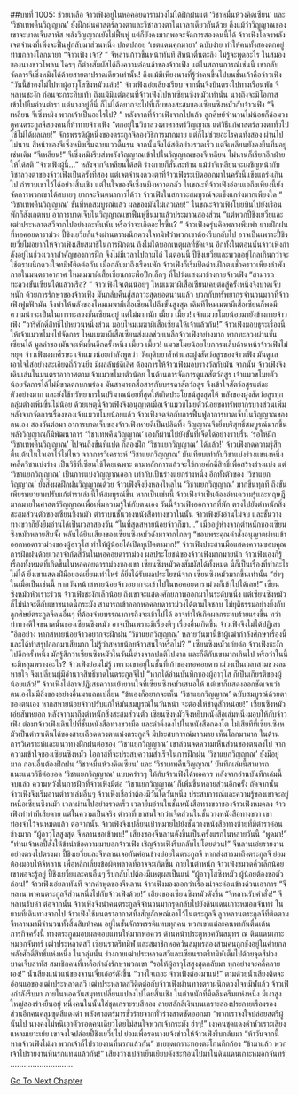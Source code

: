 ##บทที่ 1005: ช่วยเหลือ
จ้าวเฟิงอยู่ในหอคอยดาราม่วงไม่ได้ฝึกฝนแต่ ‘วิชาหมื่นห้วงคิดเซียน’ และ ‘วิชาเทพคืนวิญญาณ’ ยังฝึกฝนศาสตร์ลวงตาและวิชาลวงตาในเวลาเดียวกันด้วย
ถึงแม้ว่าวิญญาณของเขาจะบาดเจ็บสาหัส พลังวิญญาณยังไม่ฟื้นฟู แต่ก็ยังคงมากพอจะจัดการสองคนนี้ได้
จ้าวเฟิงโคจรพลังเจตจำนงที่เพิ่งจะฟื้นฟูกลับมาส่วนหนึ่ง ปลดปล่อย ‘เขตแดนคุกมายา’ ฉบับง่าย ทำให้คนทั้งสองตกอยู่ท่ามกลางโลกมายา
“จ้าวเฟิง เจ้า? ”
จีหลานก้าวขึ้นหน้าทันที สีหน้าตื่นตะลึง ไม่รู้จะพูดอะไร
ในสมองของนางขาวโพลน ใครๆ ก็ต่างสัมผัสได้ถึงความอ่อนล้าของจ้าวเฟิง แต่ในสถานการณ์เช่นนี้ เขากลับจัดการจีเซิ่งหมิงได้ด้วยสายตาปราดเดียวเท่านั้น!
ถึงแม้มีเพียงนางที่รู้ว่าคนขึ้นไปบนชั้นเก้าคือจ้าวเฟิง
“วันนี้ข้าคงไม่ไปหาผู้อาวุโสซิงหมัวแล้ว!”
จ้าวเฟิงเอ่ยเสียงเรียบ จากนั้นจึงบินตรงไปทางเรือนพัก
จีหลานชะงัก ก่อนจะกระทืบเท้า
ถึงแม้มีแต่ตอนที่จ้าวเฟิงไปหาเซียนซิงหมัวเท่านั้น นางถึงจะมีโอกาสเข้าไปยืมอ่านตำรา
แต่นางอยู่ที่นี่ ก็ไม่ได้อยากจะไปที่เก็บของสะสมของเซียนซิงหมัวกับจ้าวเฟิง
“จีเหลียน จีเซิ่งหมิง พวกเจ้าเป็นอะไรไป? ”
หลังจากที่จ้าวเฟิงจากไปแล้ว ลูกศิษย์จำนวนไม่น้อยก็ล้อมวงดูคนตระกูลจีสองคนที่ท้าทายจ้าวเฟิง
“ตกอยู่ในวิชาลวงตาศาสตร์วิญญาณ แต่วิธีแก้ศาสตร์ลวงตาทั่วไปใช้ไม่ได้ผลเลย!”
จักรพรรดิผู้หนึ่งของตระกูลจีลองวิธีการมากมาย แต่ก็ไม่ช่วยอะไรคนทั้งสอง
ผ่านไปไม่นาน สีหน้าของจีเซิ่งหมิงเริ่มฉายแววดื้นรน จากนั้นจึงได้สติอย่างรวดเร็ว แต่จีเหลียนยังคงยืนทึ่มอยู่เช่นเดิม
“จีเหลียน!”
จีเซิ่งหมิงรีบส่งพลังวิญญาณเข้าไปในวิญญาณของจีเหลียน ไม่นานก็เรียกอีกฝ่ายให้ได้สติ
“จ้าวเฟิงผู้นี้…”
หลังจากจีเหลียนได้สติ ร่างกายก็สั่นสะท้าน
แม้ว่าจีเหลียนจะเผชิญหน้ากับวิชาลวงตาของจ้าวเฟิงเป็นครั้งที่สอง แต่เจตจำนงดวงตาที่จ้าวเฟิงระเบิดออกมาในครั้งนี้แข็งแกร่งเกินไป กำราบเขาไว้ได้อย่างสิ้นเชิง
แต่ในใจของจีเซิ่งหมิงหวาดกลัว ในขณะที่จ้าวเฟิงอ่อนแอถึงเพียงนี้ยังจัดการพวกเขาได้สบายๆ ยากจะจินตนาการได้ว่า จ้าวเฟิงในสภาวะสมบูรณ์จะแข็งแกร่งมากเพียงใด
“ ‘วิชาเทพคืนวิญญาณ’ ขั้นที่หกสมบูรณ์แล้ว ผลของมันไม่เลวเลย!”
ในขณะจ้าวเฟิงโบยบินไปยังเรือนพักก็สังเกตพบ อาการบาดเจ็บในวิญญาณเขาฟื้นฟูขึ้นมาแล้วประมาณสองส่วน
“แต่พวกปี้ชิงเยวี่ยและเฒ่าประหลาดสวีจากไปอย่างกะทันหัน หรือว่าจะเกิดอะไรขึ้น? ”
จ้าวเฟิงครุ่นคิดพลางพึมพำ
ยามฝึกฝนที่หอคอยดาราม่วง ปี้ชิงเยวี่ยก็แจ้งผ่านตราผนึกดวงใจทมิฬว่าพวกเขาต้องรีบกลับไป
อาจเป็นเพราะปี้ชิงเยวี่ยไม่อยากให้จ้าวเฟิงเสียสมาธิในการฝึกตน ถึงไม่ได้บอกเหตุผลที่ชัดเจน อีกทั้งในตอนนั้นจ้าวเฟิงกำลังอยู่ในช่วงเวลาสำคัญของการฝึก จึงไม่มีเวลาไปถามไถ่
ในตอนนี้ ปี้ชิงเยวี่ยและพวกอยู่ไกลเกินกว่าจะใช้ตราผนึกดวงใจทมิฬติดต่อกัน
เมื่อกลับมาถึงเรือนพัก จ้าวเฟิงก็เริ่มปิดด่านฝึกตนชั่วคราวเพียงลำพัง
ภายในมนตราอากาศ ไหมเมฆาผีเสื้อเซียนกระพือปีกเล็กๆ ที่โปร่งแสงมาข้างกายจ้าวเฟิง
“สามารถทะลวงขั้นเซียนได้แล้วหรือ? ”
จ้าวเฟิงใจเต้นน้อยๆ
ไหมเมฆาผีเสื้อเซียนเคยต่อสู้ครั้งหนึ่งจึงบาดเจ็บหนัก ด้วยการรักษาของจ้าวเฟิง มันกลับคืนสู่สภาวะสุดยอดนานแล้ว บวกกับทรัพยากรจำนวนมากที่จ้าวเฟิงฟูมฟักมัน จึงทำให้พลังของไหมเมฆาผีเสื้อเซียนไปถึงขั้นสูงสุด
เดิมทีไหมเมฆาผีเสื้อเซียนก็พอมีความน่าจะเป็นในการทะลวงขั้นเซียนอยู่ แต่ไม่มากนัก
เมี้ยว เมี้ยว!
เจ้าแมวขโมยน้อยมายังข้างกายจ้าวเฟิง
“วารีศักดิ์สิทธิ์ไป่หยวนหนึ่งส่วน มอบไหมเมฆาผีเสื้อเซียนให้เจ้าแล้วกัน!”
จ้าวเฟิงมอบธุระเรื่องนี้ให้เจ้าแมวขโมยไปจัดการ
ไหมเมฆาผีเสื้อเซียนส่งผลช่วยเหลือจ้าวเฟิงอย่างมาก หากทะลวงผ่านขั้นเซียนได้ มูลค่าของมันจะเพิ่มขึ้นอีกครั้งหนึ่ง
เมี้ยว เมี้ยว!
แมวขโมยน้อยโบกกรงเล็บด้านหน้าจ้าวเฟิงไม่หยุด
จ้าวเฟิงผงกศีรษะ เจ้าแมวน้อยกำลังพูดว่า วัตถุดิบยาล้ำค่าและฝูงสัตว์อสูรของจ้าวเฟิง มันดูแลเอาใจใส่อย่างละเอียดถี่ถ้วนยิ่ง มีผลลัพธ์ดีเลิศ ต้องการให้จ้าวเฟิงมอบรางวัลกับมัน
จากนั้น จ้าวเฟิงจึงเดินเล่นในมนตราอากาศตามเจ้าแมวขโมยตัวน้อย
ในด้านการจัดการดูแลสัตว์อสูร เจ้าแมวขโมยตัวน้อยจัดการได้ไม่มีขาดตกบกพร่อง
มันสามารถสื่อสารกับบรรดาสัตว์อสูร จึงเข้าใจสัตว์อสูรแต่ละตัวอย่างมาก และยังใช้ทรัพยากรในปริมาณน้อยที่สุดให้เกิดประโยชน์สูงสุดได้
พลังของฝูงสัตว์อสูรทุกกลุ่มต่างเพิ่มขึ้นไม่น้อย
ด้วยเหตุนี้จ้าวเฟิงจึงอนุญาตเมื่อเจ้าแมวขโมยตัวน้อยขอทรัพยากรบางส่วนเพิ่ม
หลังจากจัดการเรื่องของเจ้าแมวขโมยน้อยแล้ว จ้าวเฟิงจดจ่อกับการฟื้นฟูอาการบาดเจ็บในวิญญาณของตนเอง
สองวันต่อมา
อาการบาดเจ็บของจ้าวเฟิงหายดีเป็นปลิดทิ้ง วิญญาณจึงยิ่งบริสุทธิ์สมบูรณ์มากขึ้น พลังวิญญาณก็มีพัฒนาการ ‘วิชาเทพคืนวิญญาณ’ เองก็ผ่านไปยังขั้นที่เจ็ดได้อย่างราบรื่น
‘รอให้ฝึก ‘วิชาเทพคืนวิญญาณ’ ไปจนถึงขั้นที่แปด ก็ลองฝึก ‘วิชาแยกวิญญาณ’ ได้แล้ว!'
จ้าวเฟิงกดความรู้สึกตื่นเต้นในใจเอาไว้ไม่ไหว
จากการวิเคราะห์ ‘วิชาแยกวิญญาณ’ มันเทียบเท่ากับวิชาแบ่งร่างแขนงหนึ่ง
เคล็ดวิชาแบ่งร่าง เป็นวิธีที่เซียนใช้โดยเฉพาะ ตามหลักการแล้วจะใช้กายศักดิ์สิทธิ์เพื่อสร้างร่างแบ่ง
แต่ ‘วิชาแยกวิญญาณ’ เป็นการแบ่งวิญญาณออก เท่ากับเป็นร่างแยกร่างหนึ่ง อีกทั้งตัวของ ‘วิชาแยกวิญญาณ’ ยังส่งผลฝึกฝนวิญญาณด้วย
จ้าวเฟิงจึงยิ่งหลงใหลใน ‘วิชาแยกวิญญาณ’ มากขึ้นทุกที ถึงขั้นเพียรพยายามปรับแก้ตำราเล่มนี้ให้สมบูรณ์ขึ้น
หากเป็นเช่นนี้ จ้าวเฟิงจำเป็นต้องอ่านความรู้และทฤษฎีมากมายในศาสตร์วิญญาณเพื่อเพิ่มความรู้ให้กับตนเอง
วันนี้จ้าวเฟิงออกจากที่พัก ตรงไปยังตำหนักสิ่งสะสมส่วนตัวของเซียนซิงหมัว
ตำราบนชั้นวางหนังสือทางขวาในนั้น จ้าวเฟิงยังอ่านไม่จบ และชั้นวางทางขวาก็ยังยืมอ่านได้เป็นเวลาสองวัน
“ในที่สุดสหายน้อยจ้าวก็มา…”
เมื่ออยู่ห่างจากตำหนักของเซียนซิงหมัวหลายสิบจั้ง พลันได้ยินเสียงของเซียนซิงหมัวดังมาจากไกลๆ
“ขอบพระคุณคำสั่งอนุญาตผ่านเข้าออกหอดาราม่วงของผู้อาวุโส ทำให้ผู้น้อยได้เปิดหูเปิดตามาก!”
จ้าวเฟิงประสานมือแสดงความขอบคุณ
การฝึกฝนด้วยเวลาจำกัดสี่วันในหอคอยดาราม่วง ผลประโยชน์ของจ้าวเฟิงมากมายนัก
จ้าวเฟิงเองก็รู้ เรื่องทั้งหมดที่เกิดขึ้นในหอคอยดาราม่วงของเขา เซียนซิงหมัวคงสัมผัสได้ทั้งหมด
นี่ก็เป็นเรื่องที่ทำอะไรไม่ได้ ยิ่งเขาแสดงฝีมือยอดเยี่ยมเท่าไหร่ ก็ยิ่งได้รับผลประโยชน์จาก
เซียนซิงหมัวมากขึ้นเท่านั้น
“ฮ่าๆ ในเมื่อเป็นเช่นนี้ หากวันหน้าสหายน้อยจ้าวอยากจะเข้าไปในหอคอยดาราม่วงก็เข้าไปได้เลย!”
เซียนซิงหมัวหัวเราะร่วน
จ้าวเฟิงชะงักเล็กน้อย ถึงเขาจะแสดงศักยภาพออกมาในระดับหนึ่ง แต่เซียนซิงหมัวก็ไม่น่าจะดีกับเขาขนาดนี้กระมัง
สามารถเข้าออกหอคอยดาราม่วงได้ตามใจชอบ ไม่ยุติธรรมอย่างยิ่งกับลูกศิษย์ตระกูลจีคนอื่นๆ ที่ต้องจ่ายบรรณาการถึงจะเข้าไปได้ อาจทำให้เกิดผลกระทบร้ายแรงขึ้น
ทว่าท่าทางดีใจขนาดนั้นของเซียนซิงหมัว อาจเป็นเพราะมีเรื่องดีๆ เรื่องอื่นเกิดขึ้น จ้าวเฟิงจึงไม่ได้ปฏิเสธ
“อีกอย่าง หากสหายน้อยจ้าวอยากจะฝึกฝน ‘วิชาแยกวิญญาณ’ หลายวันมานี้ข้าผู้เฒ่ากำลังศึกษาเรื่องนี้ และได้ทำสรุปออกมาเสียมาก ไม่รู้ว่าสหายน้อยจ้าวสนใจหรือไม่? ”
เซียนซิงหมัวเอ่ยต่อ
จ้าวเฟิงชะงักไปอีกครั้งหนึ่ง มักรู้สึกว่าเซียนซิงหมัวในวันนี้ต่างจากปกติไปมาก และก็ดีกับเขามากเกินไป หรือว่าในนี้จะมีหลุมพรางอะไร?
จ้าวเฟิงย่อมไม่รู้ เพราะเขาอยู่ในชั้นที่เก้าของหอคอยดาราม่วงเป็นเวลาสามช่วงลมหายใจ จึงเปลี่ยนผู้มีอำนาจสิทธิ์ขาดในตระกูลจีไป
“หากได้อ่านบันทึกของผู้อาวุโส ก็เป็นเกียรติของผู้น้อยแล้ว!”
จ้าวเฟิงไม่อาจปฏิเสธความเย้ายวนใจที่เซียนซิงหมัวเสนอให้ แต่เขาก็แสดงออกชัดเจนว่าตนเองไม่มีสิ่งของอย่างอื่นมาแลกเปลี่ยน
“ข้าเองก็อยากจะเห็น ‘วิชาแยกวิญญาณ’ ฉบับสมบูรณ์ด้วยตาของตนเอง หากสหายน้อยจ้าวปรับแก้ให้มันสมบูรณ์ในวันหน้า จะต้องให้ข้าดูสักหน่อย!”
เซียนซิงหมัวเอ่ยสัพหยอก
หลังจากมาถึงตำหนักสิ่งสะสมส่วนตัว เซียนซิงหมัวจึงหยิบหนังสือเล่มหนึ่งมอบให้กับจ้าวเฟิง
ต่อมาจ้าวเฟิงเดินไปที่ชั้นหนังสือทางขวามือ และดำดิ่งลงไปในหนังสือกองโต
ไม่เสียทีที่เซียนซิงหมัวเป็นตำราเดินได้ของสายเลือดดวงตาแห่งตระกูลจี มีประสบการณ์มากมาย เห็นโลกมามาก ในด้านการวิเคราะห์และแนวทางฝึกฝนต่อของ ‘วิชาแยกวิญญาณ’ เขาล้วนจดความเห็นส่วนของตนลงไป
จากความเข้าใจของเซียนซิงหมัว โอกาสที่จะประสบความสำเร็จในการฝึกฝน ‘วิชาแยกวิญญาณ’ ยังมีอยู่มาก ก่อนอื่นต้องฝึกฝน ‘วิชาหมื่นห้วงคิดเซียน’ และ ‘วิชาเทพคืนวิญญาณ’
บันทึกเล่มนี้สามารถแนะแนววิธีต่อยอด ‘วิชาแยกวิญญาณ’ แบบคร่าวๆ ให้กับจ้าวเฟิงได้พอควร
หลังจากอ่านบันทึกเล่มนี้จบแล้ว ความหวังในการฝึกที่จ้าวเฟิงมีต่อ ‘วิชาแยกวิญญาณ’ ก็เพิ่มขึ้นหลายส่วนอีกครั้ง
ถัดจากนั้น จ้าวเฟิงจึงเริ่มอ่านตำราเล่มอื่นๆ
จ้าวเฟิงเชื่อว่าต้องมีวันใดวันหนึ่ง ประสบการณ์และความรู้ของเขาจะอยู่เหนือเซียนซิงหมัว
เวลาผ่านไปอย่างรวดเร็ว เวลายืมอ่านในชั้นหนังสือทางขวาของจ้าวเฟิงหมดลง
จ้าวเฟิงทำท่าทีเสียดาย แต่ในความเป็นจริง ตำราที่เขาสนใจกว่าเจ็ดส่วนในชั้นวางหนังสือทางขวา เขาท่องจำไว้จนหมดแล้ว
ต่อจากนั้น จ้าวเฟิงจึงเปลี่ยนเป้าหมายไปยังชั้นวางหนังสือทางซ้ายที่มีตำราค่อนข้างมาก
“ผู้อาวุโสสูงสุด จีหลานขอเข้าพบ!”
เสียงของจีหลานดังขึ้นเป็นครั้งแรกในหลายวันนี้
“พูดมา!”
“ท่านเจ้าหอปี้สั่งให้ข้านำข้อความมาบอกจ้าวเฟิง เชิญจ้าวเฟิงรีบกลับไปโดยด่วน!”
จีหลานเอ่ยรายงานอย่างตรงไปตรงมา
ปี้ชิงเยวี่ยและจีหลานเจอกันค่อนข้างบ่อยในตระกูลจี หากส่งสารมาถึงตระกูลจี ย่อมต้องมอบให้จีหลาน เพื่อหลีกเลี่ยงข้อผิดพลาดที่อาจจะเกิดขึ้น
ภายในตำหนัก จ้าวเฟิงขมวดคิ้วเล็กน้อย เขาพอจะรู้อยู่ ปี้ชิงเยวี่ยและคนอื่นๆ รีบกลับไปต้องมีเหตุผลเป็นแน่
“ผู้อาวุโสซิงหมัว ผู้น้อยต้องขอตัวก่อน!”
จ้าวเฟิงเอ่ยลาทันที
จากคำพูดของจีหลาน จ้าวเฟิงมองออกว่าเรื่องน่าจะค่อนข้างด่วนเอาการ
“จีหลาน พาคนตระกูลจีส่วนหนึ่งไปกับจ้าวเฟิงด้วย!”
เสียงของเซียนซิงหมัวดังขึ้น
“จีหลานรับคำสั่ง!”
จีหลานรับคำ
ต่อจากนั้น จ้าวเฟิงจึงนำคนตระกูลจีจำนวนมากรุดกลับไปยังดินแดนเกาะหมอกจันทร์ ในยามที่เดินทางจากไป จ้าวเฟิงใช้มนตราอากาศทิ้งสัญลักษณ์เอาไว้ในตระกูลจี
ลูกหลานตระกูลจีที่ติดตามจีหลานมามีจำนวนทั้งสิ้นสิบห้าคน อยู่ในขั้นจักรพรรดิแทบทุกคน พวกเขาแต่ละคนพากันตื่นเต้น ภารกิจครั้งนี้ ทางตระกูลมอบผลตอบแทนให้มากพอควร
ด้านหน้าประตูหอควันสมุทร ณ ดินแดนเกาะหมอกจันทร์
เฒ่าประหลาดสวี เซียนราตรีทมิฬ และสมาชิกหอควันสมุทรสองสามคนถูกขังอยู่ในค่ายกลพลังศักดิ์สิทธิ์แห่งหนึ่ง
ในกลุ่มนั้น ร่างกายเฒ่าประหลาดสวีและเซียนราตรีทมิฬเต็มไปด้วยจุดสีม่วง บาดเจ็บสาหัส สมาชิกคนที่เหลือกำลังรักษาพวกเขา
“รอให้ผู้อาวุโสสูงสุดกลับมา ทุกอย่างจะคลี่คลายเอง!”
น้ำเสียงแน่วแน่ของจานเจี๋ยเอ๋อร์ดังขึ้น
“วางใจเถอะ จ้าวเฟิงต้องมาแน่!”
ตามด้วยน้ำเสียงติดจะอ่อนแอของเฒ่าประหลาดสวี
เฒ่าประหลาดสวีติดต่อกับจ้าวเฟิงผ่านทางตราผนึกดวงใจทมิฬแล้ว จ้าวเฟิงกำลังรีบมา
ภายในหอควันสมุทรเปลี่ยนแปลงไปโดยสิ้นเชิง
ในตำหนักที่มืดอึมครึมแห่งหนึ่ง มีเงาสูงใหญ่สองร่างยืนอยู่
หนึ่งคนในนั้นใส่ชุดเกราะรบสีทอง ลายสลักสีเงินบนเกราะส่องประกายเรืองรอง ส่วนอีกคนคลุมชุดสีแดงดำ พลังศาสตร์มารชั่วร้ายจากทั่วร่างสาดซัดออกมา
“พวกเราจงใจปล่อยสตรีผู้นั้นไป นางคงไม่หนีเอาตัวรอดคนเดียวโดยไม่สนใจพวกเจ้ากระมัง ฮ่าๆ!”
เงาคนชุดแดงดำหัวเราะเสียงแหลมเยาะเย้ย
เขาจงใจปล่อยปี้ชิงเยวี่ยไป ย่อมเพื่อรอนางแจ้งข่าวให้จ้าวเฟิงรีบกลับมา
“ห้าวันจากนี้ หากจ้าวเฟิงไม่มา พวกเจ้าก็ไปรายงานที่นรกแล้วกัน”
ชายชุดเกราะทองตะโกนกึกก้อง
“ข้ามาแล้ว พวกเจ้าไปรายงานที่นรกแทนแล้วกัน!”
เสียงว่างเปล่าเย็นเยียบดังสะท้อนไปมาในดินแดนเกาะหมอกจันทร์
............................


[Go To Next Chapter]( ./243.md)